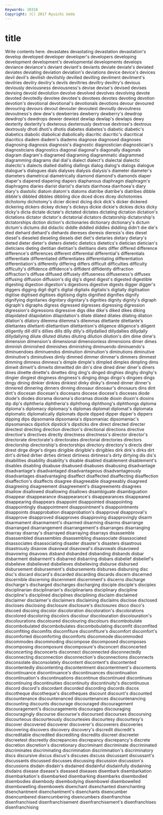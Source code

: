```yaml
---
Keywords: 10318 
Copyright: (C) 2017 Ryuichi Ueda
---
```


# title

Write contents here.
 devastates devastating devastation devastation's develop developed
developer developer's developers developing development development's developmental developments develops deviance
deviance's deviant deviant's deviants deviate deviate's deviated deviates deviating deviation
deviation's deviations device device's devices devil devil's devilish devilishly devilled
devilling devilment devilment's devilries devilry devilry's devils deviltries deviltry deviltry's
devious deviously deviousness deviousness's devise devise's devised devises devising devoid
devolution devolve devolved devolves devolving devote devoted devotedly devotee devotee's
devotees devotes devoting devotion devotion's devotional devotional's devotionals devotions devour
devoured devouring devours devout devouter devoutest devoutly devoutness devoutness's dew
dew's dewberries dewberry dewberry's dewdrop dewdrop's dewdrops dewier dewiest dewlap
dewlap's dewlaps dewy dexterity dexterity's dexterous dexterously dextrose dextrose's dextrous
dextrously dhoti dhoti's dhotis diabetes diabetes's diabetic diabetic's diabetics diabolic
diabolical diabolically diacritic diacritic's diacritical diacritics diadem diadem's diadems diagnose
diagnosed diagnoses diagnosing diagnosis diagnosis's diagnostic diagnostician diagnostician's diagnosticians diagnostics
diagonal diagonal's diagonally diagonals diagram diagram's diagramed diagraming diagrammatic diagrammed
diagramming diagrams dial dial's dialect dialect's dialectal dialectic dialectic's dialects
dialled dialling diallings dialog dialog's dialogs dialogue dialogue's dialogues dials
dialyses dialysis dialysis's diameter diameter's diameters diametrical diametrically diamond diamond's
diamonds diaper diaper's diapered diapering diapers diaphanous diaphragm diaphragm's diaphragms
diaries diarist diarist's diarists diarrhoea diarrhoea's diary diary's diastolic diatom
diatom's diatoms diatribe diatribe's diatribes dibble dibble's dibbled dibbles dibbling
dice diced dices dicey dichotomies dichotomy dichotomy's dicier diciest dicing
dick dick's dicker dickered dickering dickers dickey dickey's dickeys dickie
dickie's dickies dicks dicky dicky's dicta dictate dictate's dictated dictates
dictating dictation dictation's dictations dictator dictator's dictatorial dictators dictatorship dictatorship's
dictatorships diction diction's dictionaries dictionary dictionary's dictum dictum's dictums did
didactic diddle diddled diddles diddling didn't die die's died diehard
diehard's diehards diereses dieresis dieresis's dies diesel diesel's dieseled dieseling
diesels diet diet's dietaries dietary dietary's dieted dieter dieter's dieters
dietetic dietetics dietetics's dietician dietician's dieticians dieting dietitian dietitian's dietitians
diets differ differed difference difference's differences different differential differential's differentials
differentiate differentiated differentiates differentiating differentiation differentiation's differently differing differs difficult
difficulties difficulty difficulty's diffidence diffidence's diffident diffidently diffraction diffraction's diffuse
diffused diffusely diffuseness diffuseness's diffuses diffusing diffusion diffusion's dig dig's
digest digest's digested digestible digesting digestion digestion's digestions digestive digests
digger digger's diggers digging digit digit's digital digitalis digitalis's digitally
digitisation digitise digitised digitises digitising digits dignified dignifies dignify dignifying
dignitaries dignitary dignitary's dignities dignity dignity's digraph digraph's digraphs digress
digressed digresses digressing digression digression's digressions digressive digs dike dike's
diked dikes diking dilapidated dilapidation dilapidation's dilate dilated dilates dilating
dilation dilation's dilatory dilemma dilemma's dilemmas dilettante dilettante's dilettantes dilettanti
dilettantism dilettantism's diligence diligence's diligent diligently dill dill's dillies dills
dilly dilly's dillydallied dillydallies dillydally dillydallying dilute diluted dilutes diluting
dilution dilution's dim dime dime's dimension dimension's dimensional dimensionless dimensions
dimer dimes diminish diminished diminishes diminishing diminuendo diminuendo's diminuendoes diminuendos
diminution diminution's diminutions diminutive diminutive's diminutives dimly dimmed dimmer dimmer's
dimmers dimmest dimming dimness dimness's dimple dimple's dimpled dimples dimpling
dims dimwit dimwit's dimwits dimwitted din din's dine dined diner
diner's diners dines dinette dinette's dinettes ding ding's dinged dinghies
dinghy dinghy's dingier dingiest dinginess dinginess's dinging dingo dingo's dingoes
dings dingy dining dinkier dinkies dinkiest dinky dinky's dinned dinner
dinner's dinnered dinnering dinners dinning dinosaur dinosaur's dinosaurs dins dint
dint's diocesan diocesan's diocesans diocese diocese's dioceses diode diode's diodes
diorama diorama's dioramas dioxide dioxin dioxin's dioxins dip dip's diphtheria
diphtheria's diphthong diphthong's diphthongs diploma diploma's diplomacy diplomacy's diplomas diplomat
diplomat's diplomata diplomatic diplomatically diplomats dipole dipped dipper dipper's dippers
dipping dips dipsomania dipsomania's dipsomaniac dipsomaniac's dipsomaniacs dipstick dipstick's dipsticks
dire direct directed directer directest directing direction direction's directional directions
directive directive's directives directly directness directness's director director's directorate directorate's
directorates directorial directories directors directorship directorship's directorships directory directory's directs
direr direst dirge dirge's dirges dirigible dirigible's dirigibles dirk dirk's
dirks dirt dirt's dirtied dirtier dirties dirtiest dirtiness dirtiness's dirty
dirtying dis dis's disabilities disability disability's disable disabled disablement disablement's
disables disabling disabuse disabused disabuses disabusing disadvantage disadvantage's disadvantaged disadvantageous
disadvantageously disadvantages disadvantaging disaffect disaffected disaffecting disaffection disaffection's disaffects disagree
disagreeable disagreeably disagreed disagreeing disagreement disagreement's disagreements disagrees disallow disallowed
disallowing disallows disambiguate disambiguation disappear disappearance disappearance's disappearances disappeared disappearing
disappears disappoint disappointed disappointing disappointingly disappointment disappointment's disappointments disappoints disapprobation
disapprobation's disapproval disapproval's disapprove disapproved disapproves disapproving disapprovingly disarm disarmament
disarmament's disarmed disarming disarms disarrange disarranged disarrangement disarrangement's disarranges disarranging
disarray disarray's disarrayed disarraying disarrays disassemble disassembled disassembles disassembling disassociate
disassociated disassociates disassociating disaster disaster's disasters disastrous disastrously disavow disavowal
disavowal's disavowals disavowed disavowing disavows disband disbanded disbanding disbands disbar
disbarment disbarment's disbarred disbarring disbars disbelief disbelief's disbelieve disbelieved disbelieves
disbelieving disburse disbursed disbursement disbursement's disbursements disburses disbursing disc disc's
discard discard's discarded discarding discards discern discerned discernible discerning discernment
discernment's discerns discharge discharge's discharged discharges discharging disciple disciple's disciples
disciplinarian disciplinarian's disciplinarians disciplinary discipline discipline's disciplined disciplines disciplining disclaim
disclaimed disclaimer disclaimer's disclaimers disclaiming disclaims disclose disclosed discloses disclosing
disclosure disclosure's disclosures disco disco's discoed discoing discolor discoloration discoloration's
discolorations discolored discoloring discolors discolour discolouration discolouration's discolourations discoloured discolouring
discolours discombobulate discombobulated discombobulates discombobulating discomfit discomfited discomfiting discomfits discomfiture
discomfiture's discomfort discomfort's discomforted discomforting discomforts discommode discommoded discommodes discommoding
discompose discomposed discomposes discomposing discomposure discomposure's disconcert disconcerted disconcerting disconcerts
disconnect disconnected disconnectedly disconnecting disconnection disconnection's disconnections disconnects disconsolate disconsolately
discontent discontent's discontented discontentedly discontenting discontentment discontentment's discontents discontinuance discontinuance's
discontinuances discontinuation discontinuation's discontinuations discontinue discontinued discontinues discontinuing discontinuities discontinuity
discontinuity's discontinuous discord discord's discordant discorded discording discords discos discotheque
discotheque's discotheques discount discount's discounted discountenance discountenanced discountenances discountenancing discounting
discounts discourage discouraged discouragement discouragement's discouragements discourages discouraging discouragingly discourse
discourse's discoursed discourses discoursing discourteous discourteously discourtesies discourtesy discourtesy's discover
discovered discoverer discoverer's discoverers discoveries discovering discovers discovery discovery's discredit
discredit's discreditable discredited discrediting discredits discreet discreeter discreetest discreetly discrepancies
discrepancy discrepancy's discrete discretion discretion's discretionary discriminant discriminate discriminated discriminates
discriminating discrimination discrimination's discriminatory discs discursive discus discus's discuses discuss
discussant discussant's discussants discussed discusses discussing discussion discussion's discussions disdain
disdain's disdained disdainful disdainfully disdaining disdains disease disease's diseased diseases
disembark disembarkation disembarkation's disembarked disembarking disembarks disembodied disembodies disembody disembodying
disembowel disembowelled disembowelling disembowels disenchant disenchanted disenchanting disenchantment disenchantment's disenchants
disencumber disencumbered disencumbering disencumbers disenfranchise disenfranchised disenfranchisement disenfranchisement's disenfranchises disenfranchising
